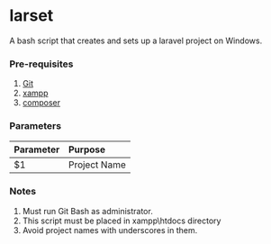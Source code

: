 # larset
A bash script that creates and sets up a laravel project on Windows.

### Pre-requisites
  1. [Git](https://git-scm.com/)
  2. [xampp](https://www.apachefriends.org/index.html)
  3. [composer](https://getcomposer.org/)

### Parameters
  | Parameter | Purpose      |
  |:----------|:-------------|
  |$1         | Project Name |

### Notes
  1. Must run Git Bash as administrator.
  2. This script must be placed in xampp\htdocs directory
  3. Avoid project names with underscores in them.

